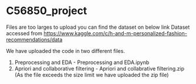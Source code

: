 # C56850_project
Files are too larges to upload you can find the dataset on below link
Dataset accessed from https://www.kaggle.com/c/h-and-m-personalized-fashion-recommendations/data

We have uploaded the code in two different files.
1) Preprocessing and EDA - Preprocessing and EDA.ipynb
2) Apriori and collaborative filtering - Apriori and collabrative filtering.zip (As the file exceeds the size limit we have uploaded the zip file)
